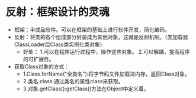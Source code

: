 # 反射：框架设计的灵魂
* 框架：半成品软件。可以在框架的基础上进行软件开发，简化编码。
* 反射：将类的各个组成部分封装成为其他对象，这就是反射机制。（类加载器ClassLoader后Class类实例化类对象）
    * 好处：
        1.可以在程序运行过程中，操作这些对象。
        2.可以解耦，提高程序的可扩展性。
* 获取Class对象的方式：
    * 1.Class.forName("全类名"):将字节码文件加载进内存，返回Class对象。
    * 2.类名.class:通过类名的属性class来获取。
    * 3.对象.getClass():getClass()方法在Object中定义着。
